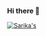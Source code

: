 ### Hi there 👋

[![Sarika's](https://github-readme-stats.vercel.app/api?username=anuraghazra)](https://github.com/anuraghazra/github-readme-stats)
